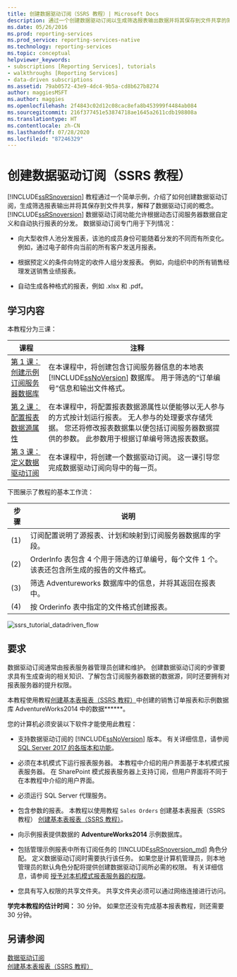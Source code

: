 ```yaml
---
title: 创建数据驱动订阅（SSRS 教程）| Microsoft Docs
description: 通过一个创建数据驱动订阅以生成筛选报表输出数据并将其保存到文件共享的简单示例来了解数据驱动订阅。
ms.date: 05/26/2016
ms.prod: reporting-services
ms.prod_service: reporting-services-native
ms.technology: reporting-services
ms.topic: conceptual
helpviewer_keywords:
- subscriptions [Reporting Services], tutorials
- walkthroughs [Reporting Services]
- data-driven subscriptions
ms.assetid: 79ab0572-43e9-4dc4-9b5a-cd8b627b8274
author: maggiesMSFT
ms.author: maggies
ms.openlocfilehash: 2f4843c02d12c08cac8efa8b453999f4484ab084
ms.sourcegitcommit: 216f377451e53874718ae1645a2611cdb198808a
ms.translationtype: HT
ms.contentlocale: zh-CN
ms.lasthandoff: 07/28/2020
ms.locfileid: "87246329"
---
```

# <a name="create-a-data-driven-subscription-ssrs-tutorial"></a>创建数据驱动订阅（SSRS 教程）
[!INCLUDE[ssRSnoversion](../includes/ssrsnoversion-md.md)] 教程通过一个简单示例，介绍了如何创建数据驱动订阅，生成筛选报表输出并将其保存到文件共享，解释了数据驱动订阅的概念。 
[!INCLUDE[ssRSnoversion](../includes/ssrsnoversion-md.md)] 数据驱动订阅功能允许根据动态订阅服务器数据自定义和自动执行报表的分发。 数据驱动订阅专门用于下列情况：  
  
-   向大型收件人池分发报表，该池的成员身份可能随着分发的不同而有所变化。 例如，通过电子邮件向当前的所有客户发送月报表。  
  
-   根据预定义的条件向特定的收件人组分发报表。 例如，向组织中的所有销售经理发送销售业绩报表。
+ 自动生成各种格式的报表，例如 .xlsx 和 .pdf。  
  
## <a name="what-you-will-learn"></a>学习内容  
本教程分为三课：  

| 课程 | 注释 |
| ------ | -------- |
| [第 1 课：创建示例订阅服务器数据库](../reporting-services/lesson-1-creating-a-sample-subscriber-database.md) | 在本课程中，将创建包含订阅服务器信息的本地表 [!INCLUDE[ssNoVersion](../includes/ssnoversion-md.md)] 数据库。 用于筛选的“订单编号”信息和输出文件格式。 |
| [第 2 课：配置报表数据源属性](../reporting-services/lesson-2-modifying-the-report-data-source-properties.md) | 在本课程中，将配置报表数据源属性以便能够以无人参与的方式按计划运行报表。 无人参与的处理要求存储凭据。 您还将修改报表数据集以便包括订阅服务器数据提供的参数。 此参数用于根据订单编号筛选报表数据。 |
| [第 3 课：定义数据驱动订阅](../reporting-services/lesson-3-defining-a-data-driven-subscription.md) | 在本课程中，将创建一个数据驱动订阅。 这一课引导您完成数据驱动订阅向导中的每一页。 |

下图展示了教程的基本工作流：

| 步骤    | 说明 |
| --------|------------ |
| (1)     | 订阅配置说明了源报表、计划和映射到订阅服务器数据库的字段。 |
| (2)     | OrderInfo 表包含 4 个用于筛选的订单编号，每个文件 1 个。 该表还包含所生成的报告的文件格式。 |
| (3)     | 筛选 Adventureworks 数据库中的信息，并将其返回在报表中。 |
| (4)     | 按 Orderinfo 表中指定的文件格式创建报表。 |



   ![ssrs_tutorial_datadriven_flow](../reporting-services/media/ssrs-tutorial-datadriven-flow.png) 
  
## <a name="requirements"></a>要求  
数据驱动订阅通常由报表服务器管理员创建和维护。 创建数据驱动订阅的步骤要求具有生成查询的相关知识、了解包含订阅服务器数据的数据源，同时还要拥有对报表服务器的提升权限。  
  
本教程使用教程[创建基本表报表（SSRS 教程）](../reporting-services/create-a-basic-table-report-ssrs-tutorial.md)中创建的销售订单报表和示例数据库 AdventureWorks2014 中的数据******。  
  
您的计算机必须安装以下软件才能使用此教程：  
  
-   支持数据驱动订阅的 [!INCLUDE[ssNoVersion](../includes/ssnoversion-md.md)] 版本。 有关详细信息，请参阅 [SQL Server 2017 的各版本和功能](../sql-server/editions-and-components-of-sql-server-2017.md)。  
  
-   必须在本机模式下运行报表服务器。 本教程中介绍的用户界面基于本机模式报表服务器。 在 SharePoint 模式报表服务器上支持订阅，但用户界面将不同于在本教程中介绍的用户界面。  
  
-   必须运行 SQL Server 代理服务。  
  
-   包含参数的报表。 本教程以使用教程 `Sales Orders` 创建基本表报表（SSRS 教程） [创建基本表报表（SSRS 教程）](../reporting-services/create-a-basic-table-report-ssrs-tutorial.md)。  
  
-   向示例报表提供数据的 **AdventureWorks2014** 示例数据库。  
  
-   包括管理示例报表中所有订阅任务的 [!INCLUDE[ssRSnoversion_md](../includes/ssrsnoversion-md.md)] 角色分配。 定义数据驱动订阅时需要执行该任务。 如果您是计算机管理员，则本地管理员的默认角色分配将提供创建数据驱动订阅所必需的权限。 有关详细信息，请参阅 [授予对本机模式报表服务器的权限](../reporting-services/security/granting-permissions-on-a-native-mode-report-server.md)。  
  
-   您具有写入权限的共享文件夹。 共享文件夹必须可以通过网络连接进行访问。  
  
**学完本教程的估计时间：** 30 分钟。 如果您还没有完成基本报表教程，则还需要 30 分钟。  
  
## <a name="see-also"></a>另请参阅  
[数据驱动订阅](../reporting-services/subscriptions/data-driven-subscriptions.md)  
[创建基本表报表（SSRS 教程）](../reporting-services/create-a-basic-table-report-ssrs-tutorial.md)
 

